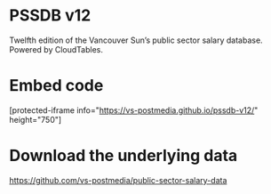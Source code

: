 # PSSDB v12
Twelfth edition of the Vancouver Sun’s public sector salary database. Powered by CloudTables.

# Embed code
[protected-iframe info="https://vs-postmedia.github.io/pssdb-v12/" height="750"]

# Download the underlying data
https://github.com/vs-postmedia/public-sector-salary-data

